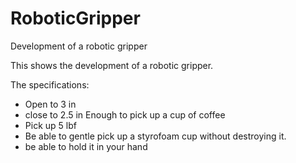 # RoboticGripper
Development of a robotic gripper

This shows the development of a robotic gripper.

The specifications:
 - Open to 3 in
 - close to 2.5 in Enough to pick up a cup of coffee
 - Pick up 5 lbf 
 - Be able to gentle pick up a styrofoam cup without destroying it.
 - be able to hold it in your hand
